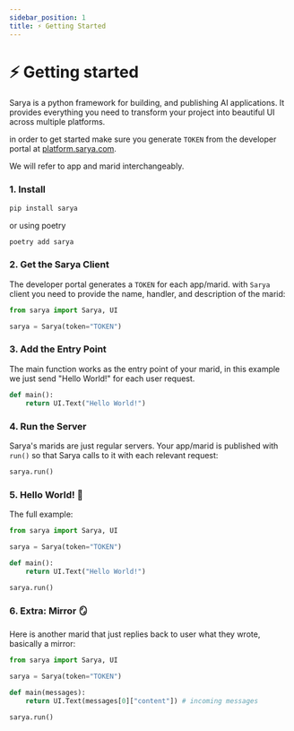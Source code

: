 ```yaml
---
sidebar_position: 1
title: ⚡️ Getting Started
---
```


# ⚡️ Getting started

Sarya is a python framework for building, and publishing AI applications. It provides everything you need to transform your project into beautiful UI across multiple platforms. 

in order to get started make sure you generate `TOKEN` from the developer portal at [platform.sarya.com](https://platform.sarya.com).

We will refer to app and marid interchangeably.

### 1. Install

```sh
pip install sarya
```

or using poetry
```sh
poetry add sarya
```

### 2. Get the Sarya Client

The developer portal generates a `TOKEN` for each app/marid. with `Sarya` client you need to provide the name, handler, and description of the marid:

```py
from sarya import Sarya, UI

sarya = Sarya(token="TOKEN")
```

### 3. Add the Entry Point
The main function works as the entry point of your marid, in this example we just send "Hello World!" for each user request.
```py
def main():
    return UI.Text("Hello World!")
```

### 4. Run the Server
Sarya's marids are just regular servers. Your app/marid is published with `run()` so that Sarya calls to it with each relevant request:
```py
sarya.run()
```

### 5. Hello World! 👋
The full example:
```py
from sarya import Sarya, UI

sarya = Sarya(token="TOKEN")

def main():
    return UI.Text("Hello World!")

sarya.run()
```

### 6. Extra: Mirror 🪞
Here is another marid that just replies back to user what they wrote, basically a mirror:
```py
from sarya import Sarya, UI
 
sarya = Sarya(token="TOKEN")

def main(messages):
    return UI.Text(messages[0]["content"]) # incoming messages

sarya.run()
```




